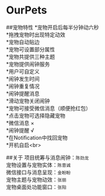 # OurPets
##宠物特性
*宠物开启后每半分钟动六秒<br>
*拖拽宠物时出现特定动效<br>
*宠物自动贴边<br>
*宠物可设置部分属性<br>
*宠物共提供三种主题<br>
*宠物提供闹钟服务<br>
  *用户可自定义<br>
    *闹钟发生时间<br>
    *闹钟重复情况<br>
    *闹钟提醒消息<br>
  *滑动宠物关闭闹钟<br>
*宠物可接受微信消息（顺便抢红包）<br>
*点击宠物可选择隐藏宠物<br>
  *微信消息		×<br>
  *闹钟提醒		√<br>
  *在Notification中找回宠物<br>
*开机自启\<br>

##关于
项目统筹与消息闹钟：`陈劲龙`<br>
宠物设置与宠物实体：`陈意诚 `<br>
微信接口与消息呈现：`金盼盼`<br>
宠物主题与宠物动效：`张丽 `<br>
宠物桌面处功能窗口：`张阳`<br>

